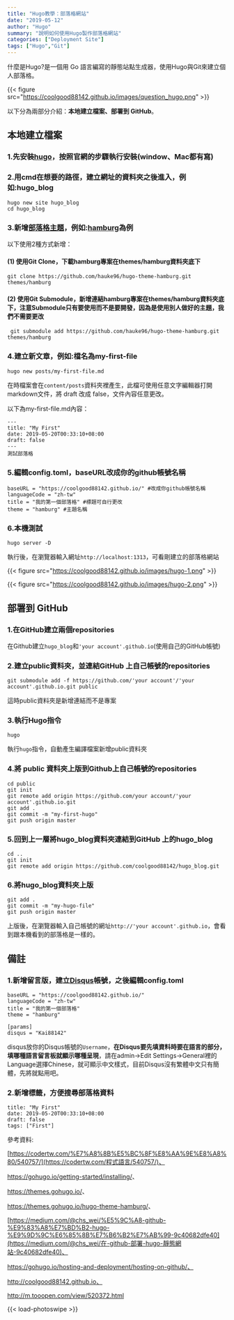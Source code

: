 ```yaml
---
title: "Hugo教學：部落格網站"
date: "2019-05-12"
author: "Hugo"
summary: "說明如何使用Hugo製作部落格網站"
categories: ["Deployment Site"]
tags: ["Hugo","Git"]
---
```


什麼是Hugo?是一個用 Go 語言編寫的靜態站點生成器，使用Hugo與Git來建立個人部落格。

{{< figure src="https://coolgood88142.github.io/images/question_hugo.png" >}}

以下分為兩部分介紹：**本地建立檔案、部署到 GitHub**。

## **本地建立檔案**

### 1.先安裝[hugo](https://gohugo.io/getting-started/installing/)，按照官網的步驟執行安裝(window、Mac都有寫)



### 2.用cmd在想要的路徑，建立網址的資料夾之後進入，例如:hugo_blog

```
hugo new site hugo_blog
cd hugo_blog
```



### 3.新增[部落格主題](<https://themes.gohugo.io/>)，例如:[hamburg](https://themes.gohugo.io/hugo-theme-hamburg/)為例

以下使用2種方式新增：

#### (1) 使用Git Clone，下載hamburg專案在themes/hamburg資料夾底下

```
git clone https://github.com/hauke96/hugo-theme-hamburg.git themes/hamburg
```



#### (2) 使用Git Submodule，新增連結hamburg專案在themes/hamburg資料夾底下，注意Submodule只有要使用而不是要開發，因為是使用別人做好的主題，我們不需要更改

```
 git submodule add https://github.com/hauke96/hugo-theme-hamburg.git themes/hamburg
```



### 4.建立新文章，例如:檔名為my-first-file

```
hugo new posts/my-first-file.md
```

在時檔案會在`content/posts`資料夾裡產生，此檔可使用任意文字編輯器打開markdown文件，將 draft 改成 false，文件內容任意更改。

以下為my-first-file.md內容：

```
---
title: "My First"
date: 2019-05-20T00:33:10+08:00
draft: false
---
測試部落格
```



### 5.編輯config.toml，baseURL改成你的github帳號名稱

```
baseURL = "https://coolgood88142.github.io/" #改成你github帳號名稱
languageCode = "zh-tw"
title = "我的第一個部落格" #標題可自行更改
theme = "hamburg" #主題名稱
```



### 6.本機測試

```
hugo server -D
```

執行後，在瀏覽器輸入網址`http://localhost:1313`，可看剛建立的部落格網站

{{< figure src="https://coolgood88142.github.io/images/hugo-1.png" >}}

{{< figure src="https://coolgood88142.github.io/images/hugo-2.png" >}}

## **部署到 GitHub**

### 1.在GitHub建立兩個repositories

在Github建立`hugo_blog`和`'your account'.github.io`(使用自己的GitHub帳號)



### 2.建立public資料夾，並連結GitHub 上自己帳號的repositories

```
git submodule add -f https://github.com/'your account'/'your account'.github.io.git public
```

這時public資料夾是新增連結而不是專案



### 3.執行Hugo指令

```
hugo
```

執行`hugo`指令，自動產生編譯檔案新增public資料夾



### 4.將 public 資料夾上版到Github上自己帳號的repositories

```
cd public
git init
git remote add origin https://github.com/your account/'your account'.github.io.git
git add .
git commit -m "my-first-hugo"
git push origin master
```



### 5.回到上一層將hugo_blog資料夾連結到GitHub 上的hugo_blog

```
cd ..
git init
git remote add origin https://github.com/coolgood88142/hugo_blog.git
```



### 6.將hugo_blog資料夾上版

```
git add .
git commit -m "my-hugo-file"
git push origin master
```

上版後，在瀏覽器輸入自己帳號的網址`http://'your account'.github.io`，會看到跟本機看到的部落格是一樣的。



## **備註**

### 1.新增留言版，建立[Disqus](https://help.disqus.com/)帳號，之後編輯config.toml

```
baseURL = "https://coolgood88142.github.io/" 
languageCode = "zh-tw"
title = "我的第一個部落格"
theme = "hamburg"

[params]
disqus = "Kai88142"
```

disqus放你的Disqus帳號的`Username`，**在Disqus要先填資料時要在語言的部分，填哪種語言留言板就顯示哪種呈現**，請在admin->Edit Settings->General裡的Language選擇Chinese，就可顯示中文樣式，目前Disqus沒有繁體中文只有簡體，先將就點用吧。



### 2.新增標籤，方便搜尋部落格資料

```
title: "My First"
date: 2019-05-20T00:33:10+08:00
draft: false
tags: ["First"]
```



參考資料:

[https://codertw.com/%E7%A8%8B%E5%BC%8F%E8%AA%9E%E8%A8%80/540757/](https://codertw.com/程式語言/540757/)、

<https://gohugo.io/getting-started/installing/>、

<https://themes.gohugo.io/>、

<https://themes.gohugo.io/hugo-theme-hamburg/>、

[https://medium.com/@chs_wei/%E5%9C%A8-github-%E9%83%A8%E7%BD%B2-hugo-%E9%9D%9C%E6%85%8B%E7%B6%B2%E7%AB%99-9c40682dfe40](https://medium.com/@chs_wei/在-github-部署-hugo-靜態網站-9c40682dfe40)、

https://gohugo.io/hosting-and-deployment/hosting-on-github/、

http://coolgood88142.github.io、

<http://m.tooopen.com/view/520372.html>

{{< load-photoswipe >}}